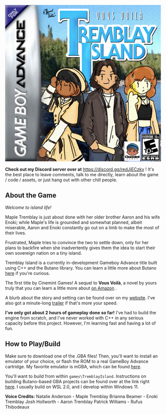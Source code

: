 ![Cover Art](https://github.com/EHowardHill/Tremblay-Island/blob/main/Tremblay%20Island%20Cover%2001%20small.png?raw=true)

**Check out my Discord server over at** https://discord.gg/redJjECzkv ! It's the best place to leave comments, talk to me directly, learn about the game / code / assets, or just hang out with other chill people.

## About the Game

*Welcome to island life!*

Maple Tremblay is just about done with her older brother Aaron and his wife Enoki; while Maple's life is grounded and somewhat planned, albeit miserable, Aaron and Enoki constantly go out on a limb to make the most of their lives.

Frustrated, Maple tries to convince the two to settle down, only for her plans to backfire when she inadvertently gives them the idea to start their own sovereign nation on a tiny island.

Tremblay Island is a currently in-development Gameboy Advance title built using C++ and the Butano library. You can learn a little more about Butano [here](https://github.com/GValiente/butano) if you're curious.

The first title by Cinemint Games! A sequel to **Vous Voilà**, a novel by yours truly that you can learn a little more about [on Amazon](https://www.amazon.com/dp/B08QCQ8DNV/ref=cm_sw_em_r_mt_dp_A6BZSE5MJ3HET2N6PV8P) .

A blurb about the story and setting can be found over on my [website](http://www.tremblayisland.com/). I've also got a minute-long [trailer](https://www.youtube.com/watch?v=uZlnB7BZ6iQ) if that's more your speed.

**I've only got about 2 hours of gameplay done so far!** I've had to build the engine from scratch, and I've never worked with C++ in any serious capacity before this project. However, I'm learning fast and having a lot of fun.

## How to Play/Build

Make sure to download one of the .GBA files! Then, you'll want to install an emulator of your choice, or flash the ROM to a real GameBoy Advance cartridge. My favorite emulator is mGBA, which can be found [here](https://mgba.io/downloads.html).

You'll want to build from within `games\TremblayIsland`. Instructions on building Butano-based GBA projects can be found over at the link right [here](https://gvaliente.github.io/butano/getting_started.html#getting_started_template). I usually build on WSL 2.0, and I develop within Windows 11.

**Voice Credits:**
Natalie Anderson    -   Maple Tremblay
Brianna Beamer      -   Enoki Tremblay
Josh Hollworth      -   Aaron Tremblay
Patrick Williams    -   Rufus Thibodeaux